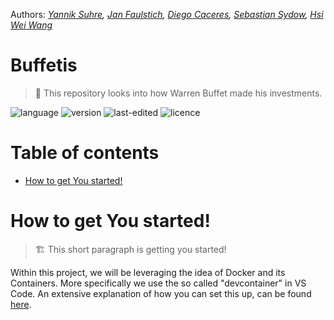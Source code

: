 Authors: *[Yannik Suhre](https://github.com/Estreuselito), [Jan Faulstich](https://github.com/TazTornadoo), [Diego Caceres](https://github.com/diegocaceresm), [Sebastian Sydow](https://gitlab.com/sydow), [Hsi Wei Wang](https://gitlab.com/wey153)*

# Buffetis <!-- omit in toc -->
 > 🚀 This repository looks into how Warren Buffet made his investments.

![language](https://img.shields.io/badge/language-Python%20%7C%20Docker-blue)
![version](https://img.shields.io/badge/version-v1.0.0-yellow)
![last-edited](https://img.shields.io/badge/last%20edited-18.02.2021-green)
![licence](https://img.shields.io/badge/licence-GPLv3-red)

# Table of contents <!-- omit in toc -->
- [How to get You started!](#how-to-get-you-started)

# How to get You started!
> 🏗️ This short paragraph is getting you started!

Within this project, we will be leveraging the idea of Docker and its Containers. More specifically we use the so called "devcontainer" in VS Code. An extensive explanation of how you can set this up, can be found [here](https://21stcenturyscholars.org/?p=80).